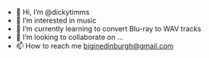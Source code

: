 - 👋 Hi, I’m @dickytimms
- 👀 I’m interested in music
- 🌱 I’m currently learning to convert Blu-ray to WAV tracks
- 💞️ I’m looking to collaborate on ...
- 📫 How to reach me biginedinburgh@gmail.com

<!---
dickytimms/dickytimms is a ✨ special ✨ repository because its `README.md` (this file) appears on your GitHub profile.
You can click the Preview link to take a look at your changes.
--->
